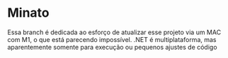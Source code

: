 # Minato
Essa branch é dedicada ao esforço de atualizar esse projeto via um MAC com M1, o que está parecendo impossível.
.NET é multiplataforma, mas aparentemente somente para execução ou pequenos ajustes de código

